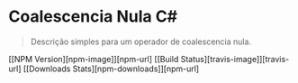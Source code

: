# Coalescencia Nula C#
> Descrição simples para um operador de coalescencia nula.

[[NPM Version][npm-image]][npm-url]
[[Build Status][travis-image]][travis-url]
[[Downloads Stats][npm-downloads]][npm-url]
